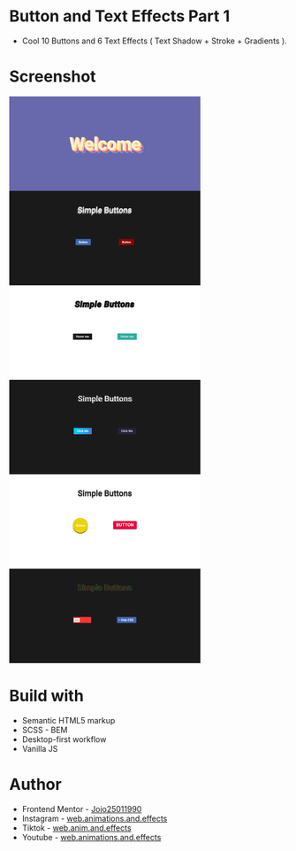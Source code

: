 # Button and Text Effects Part 1

-   Cool 10 Buttons and 6 Text Effects ( Text Shadow + Stroke + Gradients ).

# Screenshot

![](./Screenshot%20Button%20and%20Text%20Effects%20Part%201.png)

# Build with

-   Semantic HTML5 markup
-   SCSS - BEM
-   Desktop-first workflow
-   Vanilla JS

# Author

-   Frontend Mentor - [Jojo25011990](https://www.frontendmentor.io/profile/Jojo25011990)
-   Instagram - [web.animations.and.effects](https://www.instagram.com/web.animations.and.effects)
-   Tiktok - [web.anim.and.effects](https://www.tiktok.com/@web.anim.and.effects)
-   Youtube - [web.animations.and.effects](https://www.youtube.com/@web.animations.and.effects)
